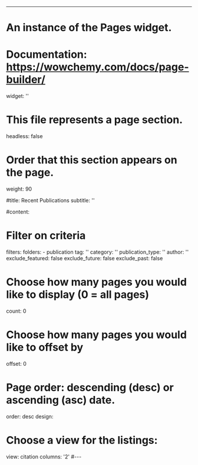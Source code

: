 ---
# An instance of the Pages widget.
# Documentation: https://wowchemy.com/docs/page-builder/

widget: ''

# This file represents a page section.
headless: false

# Order that this section appears on the page.
weight: 90

#title: Recent Publications
subtitle: ''

#content:
  # Filter on criteria
  filters:
    folders:
      - publication
    tag: ''
    category: ''
    publication_type: ''
    author: ''
    exclude_featured: false
    exclude_future: false
    exclude_past: false
  # Choose how many pages you would like to display (0 = all pages)
  count: 0
 # Choose how many pages you would like to offset by
  offset: 0
  # Page order: descending (desc) or ascending (asc) date.
  order: desc
design:
  # Choose a view for the listings:
  view: citation
  columns: '2'
#---

